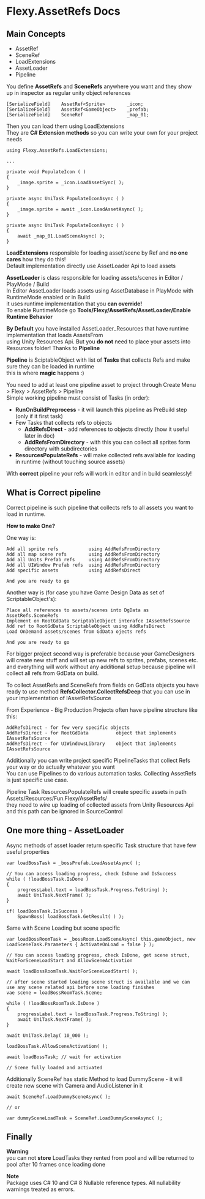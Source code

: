**Flexy.AssetRefs Docs**
==================== 

Main Concepts
--------

- AssetRef
- SceneRef
- LoadExtensions
- AssetLoader
- Pipeline

You define **AssetRefs** and **SceneRefs** anywhere you want and they show up in inspector as regular unity object references  

    [SerializeField]    AssetRef<Sprite>        _icon;
    [SerializeField]    AssetRef<GameObject>    _prefab;
    [SerializeField]    SceneRef                _map_01;

Then you can load them using LoadExtensions  
They are **C# Extension methods** so you can write your own for your project needs

    using Flexy.AssetRefs.LoadExtensions;

    ...

    private void PopulateIcon ( )
    {
        _image.sprite = _icon.LoadAssetSync( );
    }

    private async UniTask PopulateIconAsync ( )
    {
        _image.sprite = await _icon.LoadAssetAsync( );
    }

    private async UniTask PopulateIconAsync ( )
    {
        await _map_01.LoadSceneAsync( );
    }

**LoadExtensions** responsible for loading asset/scene by Ref and **no one cares** how they do this!  
Default implementation directly use AssetLoader Api to load assets  

**AssetLoader** is class responsible for loading assets/scenes in Editor / PlayMode / Build  
In Editor AssetLoader loads assets using AssetDatabase in PlayMode with RuntimeMode enabled or in Build  
it uses runtime implementation that you **can override!**  
To enable RuntimeMode go **Tools/Flexy/AssetRefs/AssetLoader/Enable Runtime Behavior** 

**By Default** you have installed AssetLoader_Resources that have runtime implementation that loads AssetsFrom   
using Unity Resources Api. But you **do not** need to place your assets into Resources folder! Thanks to **Pipeline**  

**Pipeline** is SciptableObject with list of **Tasks** that collects Refs and make sure they can be loaded in runtime  
this is where **magic** happens :) 

You need to add at least one pipeline asset to project through Create Menu > Flexy > AssetRefs > Pipeline   
Simple working pipeline must consist of Tasks (in order):

- **RunOnBuildPreprocess** - it will launch this pipeline as PreBuild step (only if it first task)
- Few Tasks that collects refs to objects
  - **AddRefsDirect** - add references to objects directly (how it useful later in doc)  
  - **AddRefsFromDirectory** - with this you can collect all sprites form directory with subdirectories
- **ResourcesPopulateRefs** - will make collected refs available for loading in runtime (without touching source assets) 

With **correct** pipeline your refs will work in editor and in build seamlessly!

What is Correct pipeline
--------

Correct pipeline is such pipeline that collects refs to all assets you want to load in runtime.

**How to make One?**

One way is:

    Add all sprite refs           using AddRefsFromDirectory
    Add all map scene refs        using AddRefsFromDirectory
    Add all Units Prefab refs     using AddRefsFromDirectory
    Add all UIWindow Prefab refs  using AddRefsFromDirectory
    Add specific assets           using AddRefsDirect

    And you are ready to go

Another way is (for case you have Game Design Data as set of ScriptableObject's):

    Place all references to assets/scenes into DgData as AssetRefs.SceneRefs
    Implement on RootGdData ScriptableObject interafce IAssetRefsSource
    Add ref to RootGdData ScriptableObject using AddRefsDirect
    Load OnDemand assets/scenes from GdData ojects refs

    And you are ready to go

For bigger project second way is preferable because your GameDesigners will create new stuff and 
will set up new refs to sprites, prefabs, scenes etc. and everything will work without any additional setup 
because pipeline will collect all refs from GdData on build.

To collect AssetRefs and SceneRefs from fields on GdData objects you have ready to use method **RefsCollector.CollectRefsDeep**
that you can use in your implementation of IAssetRefsSource

From Experience - Big Production Projects often have pipeline structure like this:

    AddRefsDirect - for few very specific objects
    AddRefsDirect - for RootGdData          object that implements IAssetRefsSource
    AddRefsDirect - for UIWindowsLibrary    object that implements IAssetRefsSource

Additionally you can write project specific PipelineTasks that collect Refs your way or do actually whatever you want  
You can use Pipelines to do various automation tasks. Collecting AssetRefs is just specific use case.

Pipeline Task ResourcesPopulateRefs will create specific assets in path Assets/Resources/Fun.Flexy/AssetRefs/  
they need to wire up loading of collected assets from Unity Resources Api and this path can be ignored in SourceControl 

One more thing - AssetLoader
--------

Async methods of asset loader return specific Task structure that have few useful properties

    var loadBossTask = _bossPrefab.LoadAssetAsync( );
    
    // You can access loading progress, check IsDone and IsSuccess
    while ( !loadBossTask.IsDone )
    {
        progressLabel.text = loadBossTask.Progress.ToString( );
        await UniTask.NextFrame( );
    }

    if( loadBossTask.IsSuccess )
        SpawnBoss( loadBossTask.GetResult( ) );

Same with Scene Loading but scene specific

    var loadBossRoomTask = _bossRoom.LoadSceneAsync( this.gameObject, new LoadSceneTask.Parameters { ActivateOnLoad = false } );

    // You can access loading progress, check IsDone, get scene struct, WaitForSceneLoadStart and AllowSceneActivation

    await loadBossRoomTask.WaitForSceneLoadStart( );

    // after scene started loading scene struct is available and we can use any scene related api before scne loading finishes
    vae scene = loadBossRoomTask.Scene;

    while ( !loadBossRoomTask.IsDone )
    {
        progressLabel.text = loadBossTask.Progress.ToString( );
        await UniTask.NextFrame( );
    }

    await UniTask.Delay( 10_000 ); 

    loadBossTask.AllowSceneActivation( );
    
    await loadBossTask; // wait for activation

    // Scene fully loaded and activated

Additionally SceneRef has static Method to load DummyScene - it will create new scene with Camera and AudioListener in it

    await SceneRef.LoadDummySceneAsync( );
    
    // or

    var dummySceneLoadTask = SceneRef.LoadDummySceneAsync( );

Finally
--------

**Warning**  
you can not **store** LoadTasks they rented from pool and will be returned to pool after 10 frames once loading done 

**Note**  
Package uses C# 10 and C# 8 Nullable reference types. All nullability warnings treated as errors.